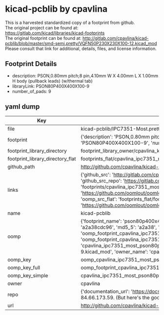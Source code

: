 # kicad-pcblib by cpavlina  
This is a harvested standardized copy of a footprint from github.  
The original project can be found at:  
https://gitlab.com/kicad/libraries/kicad-footprints  
The original footprint can be found at:
http://gitlab.com/cpavlina/kicad-pcblib/blob/master/smd-semi.pretty/VQFN50P230X230X100-12.kicad_mod
Please consult that link for additional, details, files, and license information.  
## Footprint Details
* description: PSON,0.80mm pitch;8 pin,4.10mm W X 4.00mm L X 1.00mm H body (pullback leads) (w/thermal tab)  
* libraryLink: PSON80P400X400X100-9  
* number_of_pads: 9  
## yaml dump  
| Key | Value |  
| --- | --- |  
| file | kicad-pcblib/IPC7351-Most.pretty/PSON80P400X400X100-9.kicad_mod |  
| footprint | {'description': 'PSON,0.80mm pitch;8 pin,4.10mm W X 4.00mm L X 1.00mm H body (pullback leads) (w/thermal tab)', 'libraryLink': 'PSON80P400X400X100-9', 'number_of_pads': 9} |  
| footprint_library_directory | footprint_library_owner/cpavlina_kicad-pcblib |  
| footprint_library_directory_flat | footprints_flat/cpavlina_ipc7351_most_pson80p400x400x100_9/working |  
| github_path | http://github.com/cpavlina/kicad-pcblib/blob/master/IPC7351-Most.pretty/PSON80P400X400X100-9.kicad_mod |  
| links | {'github_src': 'http://gitlab.com/cpavlina/kicad-pcblib/blob/master/smd-semi.pretty/VQFN50P230X230X100-12.kicad_mod', 'github_src_repo': 'https://gitlab.com/kicad/libraries/kicad-footprints', 'oomp_bot': 'footprints/cpavlina_ipc7351_most_pson80p400x400x100_9/working', 'oomp_bot_github': 'https://github.com/oomlout/oomlout_oomp_footprint_bot/tree/main/footprints/cpavlina_ipc7351_most_pson80p400x400x100_9/working', 'oomp_src_flat': 'footprints_flat/footprints_flat/cpavlina_ipc7351_most_pson80p400x400x100_9/working', 'oomp_src_flat_github': 'https://github.com/oomlout/oomlout_oomp_footprint_src/tree/main/footprints_flat/cpavlina_ipc7351_most_pson80p400x400x100_9/working'} |  
| name | kicad-pcblib |  
| oomp | {'footprint_name': 'pson80p400x400x100_9', 'library_name': 'ipc7351_most', 'md5': 'a2a38cdc96da6bd04807f413f210a928', 'md5_10': 'a2a38cdc96', 'md5_5': 'a2a38', 'md5_6': 'a2a38c', 'oomp_key': 'oomp_cpavlina_ipc7351_most_pson80p400x400x100_9', 'oomp_key_extra': 'oomp_footprint_cpavlina_ipc7351_most_pson80p400x400x100_9', 'oomp_key_full': 'oomp_footprint_cpavlina_ipc7351_most_pson80p400x400x100_9_a2a38c', 'oomp_key_simple': 'cpavlina_ipc7351_most_pson80p400x400x100_9', 'original_filename': 'kicad-pcblib/IPC7351-Most.pretty/PSON80P400X400X100-9.kicad_mod', 'owner_name': 'cpavlina'} |  
| oomp_key | oomp_cpavlina_ipc7351_most_pson80p400x400x100_9 |  
| oomp_key_full | oomp_footprint_cpavlina_ipc7351_most_pson80p400x400x100_9 |  
| oomp_key_simple | cpavlina_ipc7351_most_pson80p400x400x100_9 |  
| owner | cpavlina |  
| repo | {'documentation_url': 'https://docs.github.com/rest/overview/resources-in-the-rest-api#rate-limiting', 'message': "API rate limit exceeded for 84.66.173.59. (But here's the good news: Authenticated requests get a higher rate limit. Check out the documentation for more details.)"} |  
| url | http://github.com/cpavlina/kicad-pcblib |  

